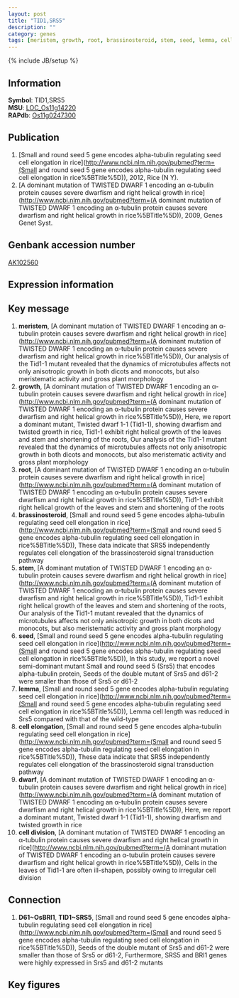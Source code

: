 ```yaml
---
layout: post
title: "TID1,SRS5"
description: ""
category: genes
tags: [meristem, growth, root, brassinosteroid, stem, seed, lemma, cell elongation, dwarf, cell division, Gene]
---
```

{% include JB/setup %}

## Information
__Symbol__: TID1,SRS5  
__MSU__: [LOC_Os11g14220](http://rice.plantbiology.msu.edu/cgi-bin/ORF_infopage.cgi?orf=LOC_Os11g14220)  
__RAPdb__: [Os11g0247300](http://rapdb.dna.affrc.go.jp/viewer/gbrowse_details/irgsp1?name=Os11g0247300)  

## Publication
1. [Small and round seed 5 gene encodes alpha-tubulin regulating seed cell elongation in rice](http://www.ncbi.nlm.nih.gov/pubmed?term=(Small and round seed 5 gene encodes alpha-tubulin regulating seed cell elongation in rice%5BTitle%5D)), 2012, Rice (N Y).
2. [A dominant mutation of TWISTED DWARF 1 encoding an α-tubulin protein causes severe dwarfism and right helical growth in rice](http://www.ncbi.nlm.nih.gov/pubmed?term=(A dominant mutation of TWISTED DWARF 1 encoding an α-tubulin protein causes severe dwarfism and right helical growth in rice%5BTitle%5D)), 2009, Genes Genet Syst.

## Genbank accession number
[AK102560](http://www.ncbi.nlm.nih.gov/nuccore/AK102560)

## Expression information

## Key message
1. __meristem__, [A dominant mutation of TWISTED DWARF 1 encoding an α-tubulin protein causes severe dwarfism and right helical growth in rice](http://www.ncbi.nlm.nih.gov/pubmed?term=(A dominant mutation of TWISTED DWARF 1 encoding an α-tubulin protein causes severe dwarfism and right helical growth in rice%5BTitle%5D)),  Our analysis of the Tid1-1 mutant revealed that the dynamics of microtubules affects not only anisotropic growth in both dicots and monocots, but also meristematic activity and gross plant morphology
2. __growth__, [A dominant mutation of TWISTED DWARF 1 encoding an α-tubulin protein causes severe dwarfism and right helical growth in rice](http://www.ncbi.nlm.nih.gov/pubmed?term=(A dominant mutation of TWISTED DWARF 1 encoding an α-tubulin protein causes severe dwarfism and right helical growth in rice%5BTitle%5D)),  Here, we report a dominant mutant, Twisted dwarf 1-1 (Tid1-1), showing dwarfism and twisted growth in rice, Tid1-1 exhibit right helical growth of the leaves and stem and shortening of the roots, Our analysis of the Tid1-1 mutant revealed that the dynamics of microtubules affects not only anisotropic growth in both dicots and monocots, but also meristematic activity and gross plant morphology
3. __root__, [A dominant mutation of TWISTED DWARF 1 encoding an α-tubulin protein causes severe dwarfism and right helical growth in rice](http://www.ncbi.nlm.nih.gov/pubmed?term=(A dominant mutation of TWISTED DWARF 1 encoding an α-tubulin protein causes severe dwarfism and right helical growth in rice%5BTitle%5D)),  Tid1-1 exhibit right helical growth of the leaves and stem and shortening of the roots
4. __brassinosteroid__, [Small and round seed 5 gene encodes alpha-tubulin regulating seed cell elongation in rice](http://www.ncbi.nlm.nih.gov/pubmed?term=(Small and round seed 5 gene encodes alpha-tubulin regulating seed cell elongation in rice%5BTitle%5D)),  These data indicate that SRS5 independently regulates cell elongation of the brassinosteroid signal transduction pathway
5. __stem__, [A dominant mutation of TWISTED DWARF 1 encoding an α-tubulin protein causes severe dwarfism and right helical growth in rice](http://www.ncbi.nlm.nih.gov/pubmed?term=(A dominant mutation of TWISTED DWARF 1 encoding an α-tubulin protein causes severe dwarfism and right helical growth in rice%5BTitle%5D)),  Tid1-1 exhibit right helical growth of the leaves and stem and shortening of the roots, Our analysis of the Tid1-1 mutant revealed that the dynamics of microtubules affects not only anisotropic growth in both dicots and monocots, but also meristematic activity and gross plant morphology
6. __seed__, [Small and round seed 5 gene encodes alpha-tubulin regulating seed cell elongation in rice](http://www.ncbi.nlm.nih.gov/pubmed?term=(Small and round seed 5 gene encodes alpha-tubulin regulating seed cell elongation in rice%5BTitle%5D)),  In this study, we report a novel semi-dominant mutant Small and round seed 5 (Srs5) that encodes alpha-tubulin protein, Seeds of the double mutant of Srs5 and d61-2 were smaller than those of Srs5 or d61-2
7. __lemma__, [Small and round seed 5 gene encodes alpha-tubulin regulating seed cell elongation in rice](http://www.ncbi.nlm.nih.gov/pubmed?term=(Small and round seed 5 gene encodes alpha-tubulin regulating seed cell elongation in rice%5BTitle%5D)),  Lemma cell length was reduced in Srs5 compared with that of the wild-type
8. __cell elongation__, [Small and round seed 5 gene encodes alpha-tubulin regulating seed cell elongation in rice](http://www.ncbi.nlm.nih.gov/pubmed?term=(Small and round seed 5 gene encodes alpha-tubulin regulating seed cell elongation in rice%5BTitle%5D)),  These data indicate that SRS5 independently regulates cell elongation of the brassinosteroid signal transduction pathway
9. __dwarf__, [A dominant mutation of TWISTED DWARF 1 encoding an α-tubulin protein causes severe dwarfism and right helical growth in rice](http://www.ncbi.nlm.nih.gov/pubmed?term=(A dominant mutation of TWISTED DWARF 1 encoding an α-tubulin protein causes severe dwarfism and right helical growth in rice%5BTitle%5D)),  Here, we report a dominant mutant, Twisted dwarf 1-1 (Tid1-1), showing dwarfism and twisted growth in rice
10. __cell division__, [A dominant mutation of TWISTED DWARF 1 encoding an α-tubulin protein causes severe dwarfism and right helical growth in rice](http://www.ncbi.nlm.nih.gov/pubmed?term=(A dominant mutation of TWISTED DWARF 1 encoding an α-tubulin protein causes severe dwarfism and right helical growth in rice%5BTitle%5D)),  Cells in the leaves of Tid1-1 are often ill-shapen, possibly owing to irregular cell division

## Connection
1. __D61~OsBRI1__, __TID1~SRS5__, [Small and round seed 5 gene encodes alpha-tubulin regulating seed cell elongation in rice](http://www.ncbi.nlm.nih.gov/pubmed?term=(Small and round seed 5 gene encodes alpha-tubulin regulating seed cell elongation in rice%5BTitle%5D)),  Seeds of the double mutant of Srs5 and d61-2 were smaller than those of Srs5 or d61-2, Furthermore, SRS5 and BRI1 genes were highly expressed in Srs5 and d61-2 mutants

## Key figures



